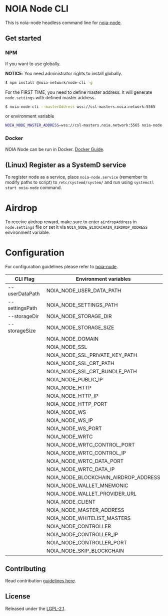 # NOIA Node CLI

This is noia-node headless command line for [noia-node][noia-node].

## Get started

### NPM

If you want to use globally.

**NOTICE**: You need administrator rights to install globally.

```sh
$ npm install @noia-network/node-cli -g
```

For the FIRST TIME, you need to define master address. It will generate `node.settings` with defined master address.

```sh
$ noia-node-cli --masterAddress wss://csl-masters.noia.network:5565
```

or environment variable

```sh
NOIA_NODE_MASTER_ADDRESS=wss://csl-masters.noia.network:5565 noia-node-cli
```

### Docker

NOIA Node can be run in Docker. [Docker Guide](https://github.com/noia-network/node-docker).

## (Linux) Register as a SystemD service

To register node as a service, place `noia-node.service` (remember to modify paths to script) to `/etc/systemd/system/` and run using `systemctl start noia-node` command.

# Airdrop

To receive airdrop reward, make sure to enter `airdropAddress` in `node.settings` file or set it via `NOIA_NODE_BLOCKCHAIN_AIRDROP_ADDRESS` environment variable.

# Configuration

For configuration guidelines please refer to [noia-node](https://github.com/noia-network/noia-node#configuration).

| CLI Flag       | Environment variables                |
| -------------- | ------------------------------------ |
| --userDataPath | NOIA_NODE_USER_DATA_PATH             |
| --settingsPath | NOIA_NODE_SETTINGS_PATH              |
| --storageDir   | NOIA_NODE_STORAGE_DIR                |
| --storageSize  | NOIA_NODE_STORAGE_SIZE               |
|                | NOIA_NODE_DOMAIN                     |
|                | NOIA_NODE_SSL                        |
|                | NOIA_NODE_SSL_PRIVATE_KEY_PATH       |
|                | NOIA_NODE_SSL_CRT_PATH               |
|                | NOIA_NODE_SSL_CRT_BUNDLE_PATH        |
|                | NOIA_NODE_PUBLIC_IP                  |
|                | NOIA_NODE_HTTP                       |
|                | NOIA_NODE_HTTP_IP                    |
|                | NOIA_NODE_HTTP_PORT                  |
|                | NOIA_NODE_WS                         |
|                | NOIA_NODE_WS_IP                      |
|                | NOIA_NODE_WS_PORT                    |
|                | NOIA_NODE_WRTC                       |
|                | NOIA_NODE_WRTC_CONTROL_PORT          |
|                | NOIA_NODE_WRTC_CONTROL_IP            |
|                | NOIA_NODE_WRTC_DATA_PORT             |
|                | NOIA_NODE_WRTC_DATA_IP               |
|                | NOIA_NODE_BLOCKCHAIN_AIRDROP_ADDRESS |
|                | NOIA_NODE_WALLET_MNEMONIC            |
|                | NOIA_NODE_WALLET_PROVIDER_URL        |
|                | NOIA_NODE_CLIENT                     |
|                | NOIA_NODE_MASTER_ADDRESS             |
|                | NOIA_NODE_WHITELIST_MASTERS          |
|                | NOIA_NODE_CONTROLLER                 |
|                | NOIA_NODE_CONTROLLER_IP              |
|                | NOIA_NODE_CONTROLLER_PORT            |
|                | NOIA_NODE_SKIP_BLOCKCHAIN            |

## Contributing

Read contribution [guidelines here](CONTRIBUTING.md).

## License

Released under the [LGPL-2.1](LICENSE).

[noia-node]: https://github.com/noia-network/noia-node
